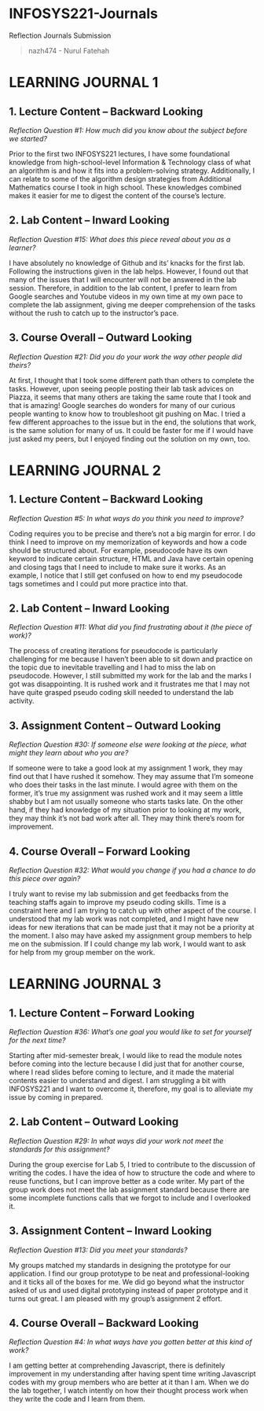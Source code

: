 # INFOSYS221-Journals
Reflection Journals Submission

>nazh474 - Nurul Fatehah

# LEARNING JOURNAL 1
## 1. Lecture Content – Backward Looking
*Reflection Question #1: How much did you know about the subject before we started?*

Prior to the first two INFOSYS221 lectures, I have some foundational knowledge from high-school-level Information & Technology class of what an algorithm is and how it fits into a problem-solving strategy. Additionally, I can relate to some of the algorithm design strategies from Additional Mathematics course I took in high school. These knowledges combined makes it easier for me to digest the content of the course’s lecture.

## 2. Lab Content – Inward Looking
*Reflection Question #15: What does this piece reveal about you as a learner?*

I have absolutely no knowledge of Github and its’ knacks for the first lab. Following the instructions given in the lab helps. However, I found out that many of the issues that I will encounter will not be answered in the lab session. Therefore, in addition to the lab content, I prefer to learn from Google searches and Youtube videos in my own time at my own pace to complete the lab assignment, giving me deeper comprehension of the tasks without the rush to catch up to the instructor’s pace.

## 3. Course Overall – Outward Looking
*Reflection Question #21: Did you do your work the way other people did theirs?*

At first, I thought that I took some different path than others to complete the tasks. However, upon seeing people posting their lab task advices on Piazza, it seems that many others are taking the same route that I took and that is amazing! Google searches do wonders for many of our curious people wanting to know how to troubleshoot git pushing on Mac. I tried a few different approaches to the issue but in the end, the solutions that work, is the same solution for many of us. It could be faster for me if I would have just asked my peers, but I enjoyed finding out the solution on my own, too.



# LEARNING JOURNAL 2

## 1. Lecture Content – Backward Looking
*Reflection Question #5: In what ways do you think you need to improve?*

Coding requires you to be precise and there’s not a big margin for error. I do think I need to improve on my memorization of keywords and how a code should be structured about. For example, pseudocode have its own keyword to indicate certain structure, HTML and Java have certain opening and closing tags that I need to include to make sure it works. As an example, I notice that I still get confused on how to end my pseudocode tags sometimes and I could put more practice into that.

## 2. Lab Content – Inward Looking
*Reflection Question #11: What did you find frustrating about it (the piece of work)?*

The process of creating iterations for pseudocode is particularly challenging for me because I haven’t been able to sit down and practice on the topic due to inevitable travelling and I had to miss the lab on pseudocode. However, I still submitted my work for the lab and the marks I got was disappointing. It is rushed work and it frustrates me that I may not have quite grasped pseudo coding skill needed to understand the lab activity.

## 3. Assignment Content – Outward Looking
*Reflection Question #30: If someone else were looking at the piece, what might they learn about who you are?*

If someone were to take a good look at my assignment 1 work, they may find out that I have rushed it somehow. They may assume that I’m someone who does their tasks in the last minute. I would agree with them on the former, it’s true my assignment was rushed work and it may seem a little shabby but I am not usually someone who starts tasks late. On the other hand, if they had knowledge of my situation prior to looking at my work, they may think it’s not bad work after all. They may think there’s room for improvement.

## 4. Course Overall – Forward Looking
*Reflection Question #32: What would you change if you had a chance to do this piece over again?*

I truly want to revise my lab submission and get feedbacks from the teaching staffs again to improve my pseudo coding skills. Time is a constraint here and I am trying to catch up with other aspect of the course. I understood that my lab work was not completed, and I might have new ideas for new iterations that can be made just that it may not be a priority at the moment. I also may have asked my assignment group members to help me on the submission. If I could change my lab work, I would want to ask for help from my group member on the work.


# LEARNING JOURNAL 3

## 1. Lecture Content – Forward Looking
*Reflection Question #36: What’s one goal you would like to set for yourself for the next time?*

Starting after mid-semester break, I would like to read the module notes before coming into the lecture because I did just that for another course, where I read slides before coming to lecture, and it made the material contents easier to understand and digest. I am struggling a bit with INFOSYS221 and I want to overcome it, therefore, my goal is to alleviate my issue by coming in prepared.

## 2. Lab Content – Outward Looking
*Reflection Question #29: In what ways did your work not meet the standards for this assignment?*

During the group exercise for Lab 5, I tried to contribute to the discussion of writing the codes. I have the idea of how to structure the code and where to reuse functions, but I can improve better as a code writer. My part of the group work does not meet the lab assignment standard because there are some incomplete functions calls that we forgot to include and I overlooked it.

## 3. Assignment Content – Inward Looking
*Reflection Question #13: Did you meet your standards?*

My groups matched my standards in designing the prototype for our application. I find our group prototype to be neat and professional-looking and it ticks all of the boxes for me. We did go beyond what the instructor asked of us and used digital prototyping instead of paper prototype and it turns out great. I am pleased with my group’s assignment 2 effort.

## 4. Course Overall – Backward Looking
*Reflection Question #4: In what ways have you gotten better at this kind of work?*

I am getting better at comprehending Javascript, there is definitely improvement in my understanding after having spent time writing Javascript codes with my group members who are better at it than I am. When we do the lab together, I watch intently on how their thought process work when they write the code and I learn from them.